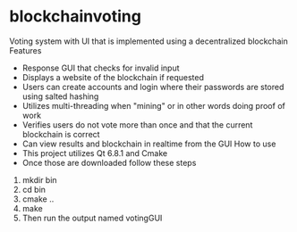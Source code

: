 # blockchainvoting
Voting system with UI that is implemented using a decentralized blockchain
Features
- Response GUI that checks for invalid input
- Displays a website of the blockchain if requested
- Users can create accounts and login where their passwords are stored using salted hashing
- Utilizes multi-threading when "mining" or in other words doing proof of work
- Verifies users do not vote more than once and that the current blockchain is correct
- Can view results and blockchain in realtime from the GUI
How to use
- This project utilizes Qt 6.8.1 and Cmake
- Once those are downloaded follow these steps
1. mkdir bin
2. cd bin
3. cmake ..
4. make
5. Then run the output named votingGUI
